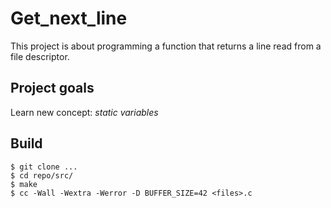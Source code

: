 # Get_next_line
This project is about programming a function that returns a line read from a file descriptor.

## Project goals
Learn new concept: *static variables*

## Build
    
    
    $ git clone ...
    $ cd repo/src/
    $ make
    $ cc -Wall -Wextra -Werror -D BUFFER_SIZE=42 <files>.c
    
